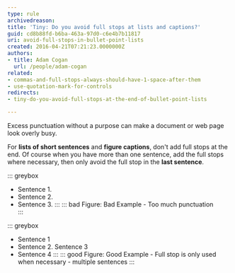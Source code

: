 ```yaml
---
type: rule
archivedreason: 
title: 'Tiny: Do you avoid full stops at lists and captions?'
guid: cd8b88fd-b6ba-463a-97d0-c6e4b7b11817
uri: avoid-full-stops-in-bullet-point-lists
created: 2016-04-21T07:21:23.0000000Z
authors:
- title: Adam Cogan
  url: /people/adam-cogan
related:
- commas-and-full-stops-always-should-have-1-space-after-them
- use-quotation-mark-for-controls
redirects:
- tiny-do-you-avoid-full-stops-at-the-end-of-bullet-point-lists

---
```


Excess punctuation without a purpose can make a document or web page look overly busy. 

For **lists of short sentences** and **figure captions**, don't add full stops at the end. Of course when you have more than one sentence, add the full stops where necessary, then only avoid the full stop in the **last sentence**.

<!--endintro-->

::: greybox
* Sentence 1.
* Sentence 2.
* Sentence 3.
:::
::: bad
Figure: Bad Example - Too much punctuation  
:::

::: greybox
* Sentence 1
* Sentence 2. Sentence 3
* Sentence 4
:::
::: good
Figure: Good Example - Full stop is only used when necessary - multiple sentences
:::
